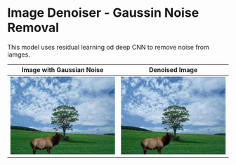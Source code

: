 # Image Denoiser - Gaussin Noise Removal

This model uses residual learning od deep CNN to remove noise from iamges.

Image with Gaussian Noise             |  Denoised Image
:-------------------------:|:-------------------------:
![](https://github.com/abhinine4/image_denoiser/blob/main/residual_output/t2_noise_25.png)  |  ![](https://github.com/abhinine4/image_denoiser/blob/main/residual_output/t2_noise_25_Dncnn-S_%23200.png)
